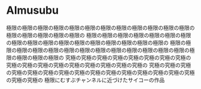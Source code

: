 # AImusubu
極限の極限の極限の極限の極限の極限の極限の極限の極限の極限の極限の極限の極限の極限の極限の極限の極限の
極限の極限の極限の極限の極限の極限の極限の極限の極限の極限の極限の極限の極限の極限の極限の極限の極限の
極限の極限の極限の極限の極限の極限の極限の極限の極限の極限の極限の極限の極限の極限の極限の極限の極限の
究極の究極の究極の究極の究極の究極の究極の究極の究極の究極の究極の究極の究極の究極の究極の究極の究極の
究極の究極の究極の究極の究極の究極の究極の究極の究極の究極の究極の究極の究極の究極の究極の究極の究極の
極限にむすぶチャンネルに近づけたサイコーの作品
